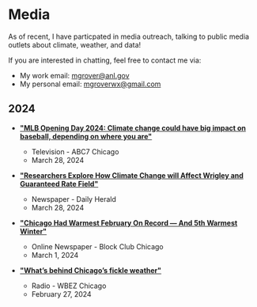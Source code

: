 # Media

As of recent, I have particpated in media outreach, talking to public media outlets about climate, weather, and data!

If you are interested in chatting, feel free to contact me via:
- My work email: mgrover@anl.gov
- My personal email: mgroverwx@gmail.com

## 2024

- [**"MLB Opening Day 2024: Climate change could have big impact on baseball, depending on where you are"**](https://abc7chicago.com/argonne-national-lab-opening-day-2024-chicago-baseball-climate-change/14584735/)
    - Television - ABC7 Chicago
    - March 28, 2024

- [**"Researchers Explore How Climate Change will Affect Wrigley and Guaranteed Rate Field"**](https://www.dailyherald.com/20240328/news/researchers-explore-how-climate-change-will-affect-wrigley-guaranteed-rate/)
    - Newspaper - Daily Herald
    - March 28, 2024

- [**"Chicago Had Warmest February On Record — And 5th Warmest Winter"**](https://blockclubchicago.org/2024/03/01/chicago-had-warmest-february-on-record-and-5th-warmest-meteorological-winter/)
    - Online Newspaper - Block Club Chicago
    - March 1, 2024

- [**"What’s behind Chicago’s fickle weather"**](https://www.wbez.org/stories/whats-behind-chicagos-fickle-weather/e5681750-07cb-4215-9291-7b26cb922304)
    - Radio - WBEZ Chicago
    - February 27, 2024